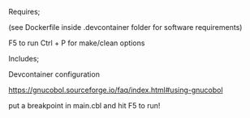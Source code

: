 Requires;

(see Dockerfile inside .devcontainer folder for software requirements)

F5 to run
Ctrl + P for make/clean options

Includes;

Devcontainer configuration

https://gnucobol.sourceforge.io/faq/index.html#using-gnucobol

put a breakpoint in main.cbl and hit F5 to run!